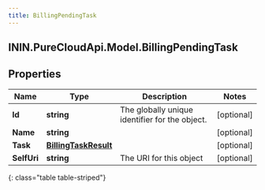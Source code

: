 ```yaml
---
title: BillingPendingTask
---
```

## ININ.PureCloudApi.Model.BillingPendingTask

## Properties

|Name | Type | Description | Notes|
|------------ | ------------- | ------------- | -------------|
| **Id** | **string** | The globally unique identifier for the object. | [optional] |
| **Name** | **string** |  | [optional] |
| **Task** | [**BillingTaskResult**](BillingTaskResult.html) |  | [optional] |
| **SelfUri** | **string** | The URI for this object | [optional] |
{: class="table table-striped"}


